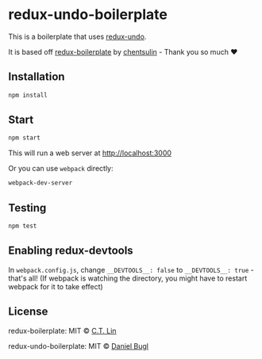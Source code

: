 # redux-undo-boilerplate

This is a boilerplate that uses [redux-undo](https://github.com/omnidan/redux-undo).

It is based off [redux-boilerplate](https://github.com/chentsulin/redux-boilerplate)
by [chentsulin](https://github.com/chentsulin) - Thank you so much :heart:


## Installation

```sh
npm install
```


## Start

```sh
npm start
```

This will run a web server at [http://localhost:3000](http://localhost:3000)

Or you can use `webpack` directly:

```sh
webpack-dev-server
```


## Testing

```sh
npm test
```


## Enabling redux-devtools

In `webpack.config.js`, change `__DEVTOOLS__: false` to `__DEVTOOLS__: true` -
that's all! (If webpack is watching the directory, you might have to restart
webpack for it to take effect)


## License

redux-boilerplate: MIT © [C.T. Lin](https://github.com/chentsulin)

redux-undo-boilerplate: MIT © [Daniel Bugl](https://github.com/omnidan)
